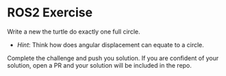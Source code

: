 # ROS2 Exercise

Write a new the turtle do exactly one full circle.

- *Hint*: Think how does angular displacement can equate to a circle.

Complete the challenge and push you solution. If you are confident of your solution, open a PR and your solution will be included in the repo.
